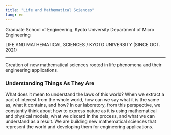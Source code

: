 ```yaml
---
title: "Life and Mathematical Sciences"
lang: en
---
```


Graduate School of Engineering, Kyoto University
Department of Micro Engineering

LIFE AND MATHEMATICAL SCIENCES /
KYOTO UNIVERSITY (SINCE OCT. 2021)

---
Creation of new mathematical sciences rooted in life phenomena and their engineering applications.

### Understanding Things As They Are
What does it mean to understand the laws of this world? When we extract a part of interest from the whole world, how can we say what it is the same as, what it contains, and how? In our laboratory, from this perspective, we constantly think about how to express nature as it is using mathematical and physical models, what we discard in the process, and what we can understand as a result. We are building new mathematical sciences that represent the world and developing them for engineering applications.
